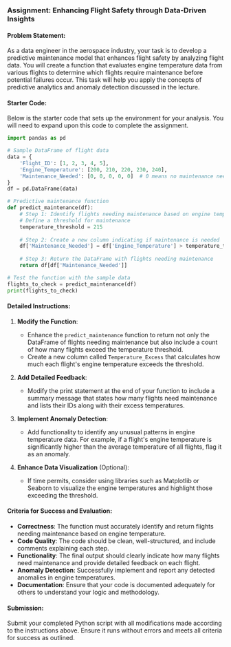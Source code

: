### Assignment: Enhancing Flight Safety through Data-Driven Insights

#### Problem Statement:
As a data engineer in the aerospace industry, your task is to develop a predictive maintenance model that enhances flight safety by analyzing flight data. You will create a function that evaluates engine temperature data from various flights to determine which flights require maintenance before potential failures occur. This task will help you apply the concepts of predictive analytics and anomaly detection discussed in the lecture.

#### Starter Code:
Below is the starter code that sets up the environment for your analysis. You will need to expand upon this code to complete the assignment.

```python
import pandas as pd

# Sample DataFrame of flight data
data = {
    'Flight_ID': [1, 2, 3, 4, 5],
    'Engine_Temperature': [200, 210, 220, 230, 240],
    'Maintenance_Needed': [0, 0, 0, 0, 0]  # 0 means no maintenance needed
}
df = pd.DataFrame(data)

# Predictive maintenance function
def predict_maintenance(df):
    # Step 1: Identify flights needing maintenance based on engine temperature
    # Define a threshold for maintenance
    temperature_threshold = 215
    
    # Step 2: Create a new column indicating if maintenance is needed
    df['Maintenance_Needed'] = df['Engine_Temperature'] > temperature_threshold
    
    # Step 3: Return the DataFrame with flights needing maintenance
    return df[df['Maintenance_Needed']]

# Test the function with the sample data
flights_to_check = predict_maintenance(df)
print(flights_to_check)
```

#### Detailed Instructions:
1. **Modify the Function**: 
   - Enhance the `predict_maintenance` function to return not only the DataFrame of flights needing maintenance but also include a count of how many flights exceed the temperature threshold.
   - Create a new column called `Temperature_Excess` that calculates how much each flight's engine temperature exceeds the threshold.

2. **Add Detailed Feedback**: 
   - Modify the print statement at the end of your function to include a summary message that states how many flights need maintenance and lists their IDs along with their excess temperatures.

3. **Implement Anomaly Detection**: 
   - Add functionality to identify any unusual patterns in engine temperature data. For example, if a flight's engine temperature is significantly higher than the average temperature of all flights, flag it as an anomaly.

4. **Enhance Data Visualization** (Optional):
   - If time permits, consider using libraries such as Matplotlib or Seaborn to visualize the engine temperatures and highlight those exceeding the threshold.

#### Criteria for Success and Evaluation:
- **Correctness**: The function must accurately identify and return flights needing maintenance based on engine temperature.
- **Code Quality**: The code should be clean, well-structured, and include comments explaining each step.
- **Functionality**: The final output should clearly indicate how many flights need maintenance and provide detailed feedback on each flight.
- **Anomaly Detection**: Successfully implement and report any detected anomalies in engine temperatures.
- **Documentation**: Ensure that your code is documented adequately for others to understand your logic and methodology.

#### Submission:
Submit your completed Python script with all modifications made according to the instructions above. Ensure it runs without errors and meets all criteria for success as outlined.